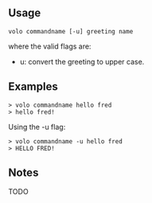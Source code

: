 ## Usage

    volo commandname [-u] greeting name

where the valid flags are:

* u: convert the greeting to upper case.

## Examples

    > volo commandname hello fred
    > hello fred!

Using the -u flag:

    > volo commandname -u hello fred
    > HELLO FRED!

## Notes

TODO
